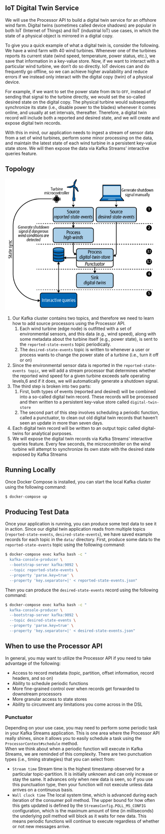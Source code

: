 ## IoT Digital Twin Service
We will use the Processor API to build a digital twin service for an offshore wind farm. 
Digital twins (sometimes called device shadows) are popular in both IoT (Internet of Things) and IIoT (industrial IoT) 
use cases, in which the state of a physical object is mirrored in a digital copy.
  
To give you a quick example of what a digital twin is, consider the following. We have a wind farm with 40 wind turbines. 
Whenever one of the turbines reports its current state (wind speed, temperature, power status, etc.), we save 
that information in a key-value store. Now, if we want to interact with a particular wind turbine, we don’t do so 
directly. IoT devices can and do frequently go offline, so we can achieve higher availability and reduce errors if 
we instead only interact with the digital copy (twin) of a physical device.
  
For example, if we want to set the power state from `ON` to `OFF`, instead of sending that signal to the turbine 
directly, we would set the so-called desired state on the digital copy. The physical turbine would subsequently 
synchronize its state (i.e., disable power to the blades) whenever it comes online, and usually at set intervals, 
thereafter. Therefore, a digital twin record will include both a reported and desired state, and we will create 
and expose digital twin records.

With this in mind, our application needs to ingest a stream of sensor data from a set of wind turbines, perform some 
minor processing on the data, and maintain the latest state of each wind turbine in a persistent key-value state store. 
We will then expose the data via Kafka Streams’ interactive queries feature.

## Topology
![Screenshot](images/digital_twin_topology.png)
1. Our Kafka cluster contains two topics, and therefore we need to learn how to add source processors using the Processor API.
   1. Each wind turbine (edge node) is outfitted with a set of environmental sensors, and this data (e.g., wind speed), along with some metadata about the turbine itself (e.g., power state), is sent to the `reported-state-events` topic periodically.
   2. The `desired-state-events` topic is written to whenever a user or process wants to change the power state of a turbine (i.e., turn it off or on)
2. Since the environmental sensor data is reported in the `reported-state-events topic`, we will add a stream processor that determines whether the reported wind speed for a given turbine exceeds safe operating levels,6 and if it does, we will automatically generate a shutdown signal.
3. The third step is broken into two parts:
   1. First, both types of events (reported and desired) will be combined into a so-called digital twin record. These records will be processed and then written to a persistent key-value store called `digital-twin-store`
   2. The second part of this step involves scheduling a periodic function, called a punctuator, to clean out old digital twin records that haven’t seen an update in more than seven days.
4. Each digital twin record will be written to an output topic called digital-twins for analytical purposes.
5. We will expose the digital twin records via Kafka Streams’ interactive queries feature. Every few seconds, the microcontroller on the wind turbine will attempt to synchronize its own state with the desired state exposed by Kafka Streams

## Running Locally
Once Docker Compose is installed, you can start the local Kafka cluster using the following command:

```sh
$ docker-compose up
```

## Producing Test Data
Once your application is running, you can produce some test data to see it in action. 
Since our digital twin application reads from multiple topics (`reported-state-events`, `desired-state-events`), 
we have saved example records for each topic in the `data/` directory. First, produce some data to 
the `reported-state-events` topic using the following command:

```sh
$ docker-compose exec kafka bash -c "
  kafka-console-producer \
  --bootstrap-server kafka:9092 \
  --topic reported-state-events \
  --property 'parse.key=true' \
  --property 'key.separator=|' < reported-state-events.json"
```
  
Then you can produce the `desired-state-events` record using the following command:
```sh
$ docker-compose exec kafka bash -c "
  kafka-console-producer \
  --bootstrap-server kafka:9092 \
  --topic desired-state-events \
  --property 'parse.key=true' \
  --property 'key.separator=|' < desired-state-events.json"
```
  
## When to use the Processor API
In general, you may want to utilize the Processor API if you need to take advantage of the following:
- Access to record metadata (topic, partition, offset information, record headers, and so on)
- Ability to schedule periodic functions
- More fine-grained control over when records get forwarded to downstream processors
- More granular access to state stores
- Ability to circumvent any limitations you come across in the DSL

### Punctuator
Depending on your use case, you may need to perform some periodic task in your Kafka Streams application. This is one 
area where the Processor API really shines, since it allows you to easily schedule a task using 
the `ProcessorContext#schedule` method.  
When we think about when a periodic function will execute in Kafka Streams, we are reminded of this complexity. 
There are two punctuation types (i.e., timing strategies) that you can select from:
  
* `Stream time` Stream time is the highest timestamp observed for a particular topic-partition. It is initially unknown and can only increase or stay the same. It advances only when new data is seen, so if you use this punctuation type, then your function will not execute unless data arrives on a continuous basis.
* `Wall clock time` The local system time, which is advanced during each iteration of the consumer poll method. The upper bound for how often this gets updated is defined by the `StreamsConfig.POLL_MS_CONFIG` configuration, which is the maximum amount of time (in milliseconds) the underlying poll method will block as it waits for new data. This means periodic functions will continue to execute regardless of whether or not new messages arrive.